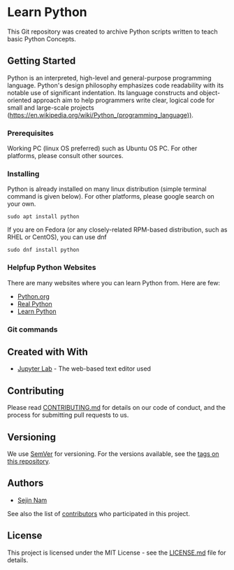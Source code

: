 # Learn Python 

This Git repository was created to archive Python scripts written to teach basic Python Concepts.

## Getting Started

Python is an interpreted, high-level and general-purpose programming language. Python's design philosophy emphasizes code readability with its notable use of significant indentation. Its language constructs and object-oriented approach aim to help programmers write clear, logical code for small and large-scale projects (https://en.wikipedia.org/wiki/Python_(programming_language)).

### Prerequisites

Working PC (linux OS preferred) such as Ubuntu OS PC. For other platforms, please consult other sources.

### Installing

Python is already installed on many linux distribution (simple terminal command is given below). For other platforms, please google search on your own. 
```
sudo apt install python
```

If you are on Fedora (or any closely-related RPM-based distribution, such as RHEL or CentOS), you can use dnf
```
sudo dnf install python
```

### Helpfup Python Websites 

There are many websites where you can learn Python from. Here are few:

* [Python.org](https://www.python.org)
* [Real Python](https://realpytyon.com)
* [Learn Python](https://www.learnpython.org)
 
### Git commands 


## Created with With

* [Jupyter Lab](http://www.jupyter.org) - The web-based text editor used

## Contributing

Please read [CONTRIBUTING.md](CONTRIBUTING.md) for details on our code of conduct, and the process for submitting pull requests to us.

## Versioning

We use [SemVer](http://semver.org/) for versioning. For the versions available, see the [tags on this repository](https://github.com/sejin8642/gitpractice/tags). 

## Authors

* [Sejin Nam](https://github.com/sejin8642)

See also the list of [contributors](https://github.com/sejin8642/LearnPython/contributors) who participated in this project.

## License

This project is licensed under the MIT License - see the [LICENSE.md](LICENSE.md) file for details.

